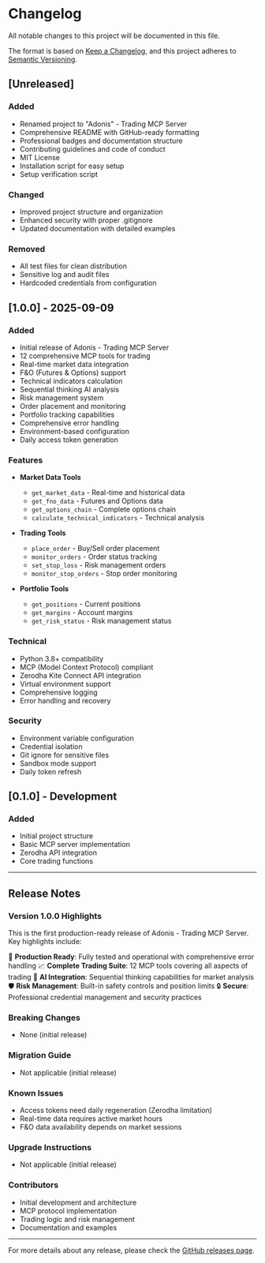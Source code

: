 # Changelog

All notable changes to this project will be documented in this file.

The format is based on [Keep a Changelog](https://keepachangelog.com/en/1.0.0/),
and this project adheres to [Semantic Versioning](https://semver.org/spec/v2.0.0.html).

## [Unreleased]

### Added
- Renamed project to "Adonis" - Trading MCP Server
- Comprehensive README with GitHub-ready formatting
- Professional badges and documentation structure
- Contributing guidelines and code of conduct
- MIT License
- Installation script for easy setup
- Setup verification script

### Changed
- Improved project structure and organization
- Enhanced security with proper .gitignore
- Updated documentation with detailed examples

### Removed
- All test files for clean distribution
- Sensitive log and audit files
- Hardcoded credentials from configuration

## [1.0.0] - 2025-09-09

### Added
- Initial release of Adonis - Trading MCP Server
- 12 comprehensive MCP tools for trading
- Real-time market data integration
- F&O (Futures & Options) support
- Technical indicators calculation
- Sequential thinking AI analysis
- Risk management system
- Order placement and monitoring
- Portfolio tracking capabilities
- Comprehensive error handling
- Environment-based configuration
- Daily access token generation

### Features
- **Market Data Tools**
  - `get_market_data` - Real-time and historical data
  - `get_fno_data` - Futures and Options data
  - `get_options_chain` - Complete options chain
  - `calculate_technical_indicators` - Technical analysis

- **Trading Tools**
  - `place_order` - Buy/Sell order placement
  - `monitor_orders` - Order status tracking
  - `set_stop_loss` - Risk management orders
  - `monitor_stop_orders` - Stop order monitoring

- **Portfolio Tools**
  - `get_positions` - Current positions
  - `get_margins` - Account margins
  - `get_risk_status` - Risk management status

### Technical
- Python 3.8+ compatibility
- MCP (Model Context Protocol) compliant
- Zerodha Kite Connect API integration
- Virtual environment support
- Comprehensive logging
- Error handling and recovery

### Security
- Environment variable configuration
- Credential isolation
- Git ignore for sensitive files
- Sandbox mode support
- Daily token refresh

## [0.1.0] - Development

### Added
- Initial project structure
- Basic MCP server implementation
- Zerodha API integration
- Core trading functions

---

## Release Notes

### Version 1.0.0 Highlights

This is the first production-ready release of Adonis - Trading MCP Server. Key highlights include:

🚀 **Production Ready**: Fully tested and operational with comprehensive error handling
📈 **Complete Trading Suite**: 12 MCP tools covering all aspects of trading
🧠 **AI Integration**: Sequential thinking capabilities for market analysis
🛡️ **Risk Management**: Built-in safety controls and position limits
🔒 **Secure**: Professional credential management and security practices

### Breaking Changes

- None (initial release)

### Migration Guide

- Not applicable (initial release)

### Known Issues

- Access tokens need daily regeneration (Zerodha limitation)
- Real-time data requires active market hours
- F&O data availability depends on market sessions

### Upgrade Instructions

- Not applicable (initial release)

### Contributors

- Initial development and architecture
- MCP protocol implementation
- Trading logic and risk management
- Documentation and examples

---

For more details about any release, please check the [GitHub releases page](https://github.com/yourusername/adonis-trading-mcp/releases).
